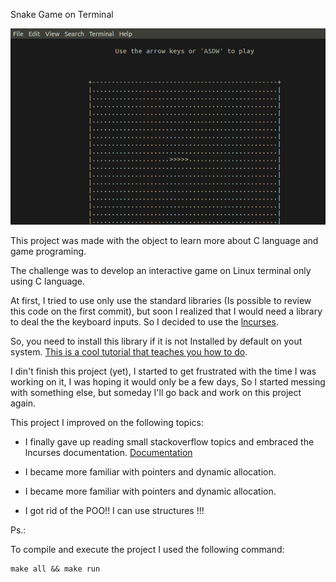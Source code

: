 Snake Game on Terminal

<p align="center">
  <img src="snake.gif">
</p>


This project was made with the object to learn more about C language and game programing.

The challenge was to develop an interactive game on Linux terminal only using C language.

At first, I tried to use only use the standard libraries (Is possible to review this code on the first commit), but soon I realized that I would need a library to deal the the keyboard inputs. So I decided to use the [lncurses](http://www.gnu.org/software/ncurses/ncurses.html).

So, you need to install this library if it is not Installed by default on yout system.
[This is a cool tutorial that teaches you how to do](https://www.ostechnix.com/how-to-install-ncurses-library-in-linux/).

I din't finish this project (yet), I started to get frustrated with the time I was working on it, I was hoping it would only be a few days, So I started messing with something else, but someday I'll go back and work on this project again.

This project I improved on the following topics:

* I finally gave up reading small stackoverflow topics and embraced the lncurses documentation. [Documentation](http://tldp.org/HOWTO/NCURSES-Programming-HOWTO/)

* I became more familiar with pointers and dynamic allocation.

* I became more familiar with pointers and dynamic allocation.

* I got rid of the POO!! I can use structures !!!

Ps.:

To compile and execute the project I used the following command:

```
make all && make run
```


